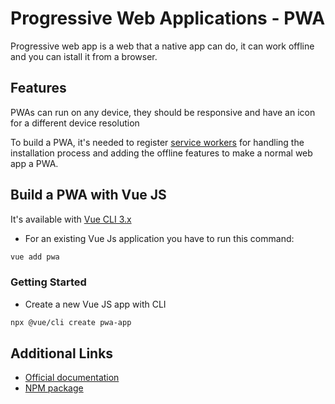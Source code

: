 # Progressive Web Applications - PWA

Progressive web app is a web that a native app can do, it can work offline and you can istall it from a browser.

## Features

PWAs can run on any device, they should be responsive and have an icon for a different device resolution

To build a PWA, it's needed to register [service workers](https://developers.google.com/web/fundamentals/primers/service-workers) for handling the installation process and adding the offline features to make a normal web app a PWA.

## Build a PWA with Vue JS

It's available with [Vue CLI 3.x](https://github.com/vuejs/vue-cli/tree/dev/packages/@vue/cli-plugin-pwa#readme)

- For an existing Vue Js application you have to run this command:

```bash
vue add pwa
```

### Getting Started

- Create a new Vue JS app with CLI

```bash
npx @vue/cli create pwa-app
```

## Additional Links

- [Official documentation](https://cli.vuejs.org/core-plugins/pwa.html)
- [NPM package](https://www.npmjs.com/package/@vue/cli-plugin-pwa)
